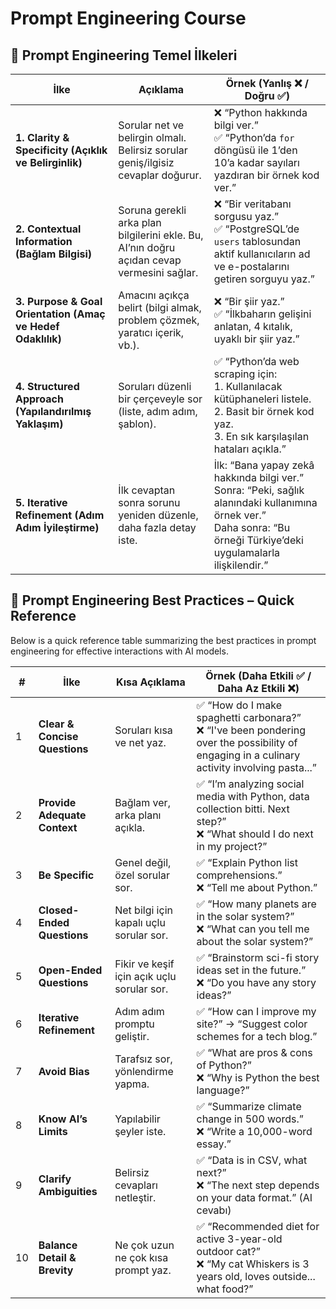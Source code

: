 # Prompt Engineering Course

## 📌 Prompt Engineering Temel İlkeleri

| İlke | Açıklama | Örnek (Yanlış ❌ / Doğru ✅) |
|------|----------|-----------------------------|
| **1. Clarity & Specificity (Açıklık ve Belirginlik)** | Sorular net ve belirgin olmalı. Belirsiz sorular geniş/ilgisiz cevaplar doğurur. | ❌ “Python hakkında bilgi ver.” <br> ✅ “Python’da `for` döngüsü ile 1’den 10’a kadar sayıları yazdıran bir örnek kod ver.” |
| **2. Contextual Information (Bağlam Bilgisi)** | Soruna gerekli arka plan bilgilerini ekle. Bu, AI’nın doğru açıdan cevap vermesini sağlar. | ❌ “Bir veritabanı sorgusu yaz.” <br> ✅ “PostgreSQL’de `users` tablosundan aktif kullanıcıların ad ve e-postalarını getiren sorguyu yaz.” |
| **3. Purpose & Goal Orientation (Amaç ve Hedef Odaklılık)** | Amacını açıkça belirt (bilgi almak, problem çözmek, yaratıcı içerik, vb.). | ❌ “Bir şiir yaz.” <br> ✅ “İlkbaharın gelişini anlatan, 4 kıtalık, uyaklı bir şiir yaz.” |
| **4. Structured Approach (Yapılandırılmış Yaklaşım)** | Soruları düzenli bir çerçeveyle sor (liste, adım adım, şablon). | ✅ “Python’da web scraping için: <br> 1. Kullanılacak kütüphaneleri listele. <br> 2. Basit bir örnek kod yaz. <br> 3. En sık karşılaşılan hataları açıkla.” |
| **5. Iterative Refinement (Adım Adım İyileştirme)** | İlk cevaptan sonra sorunu yeniden düzenle, daha fazla detay iste. | İlk: “Bana yapay zekâ hakkında bilgi ver.” <br> Sonra: “Peki, sağlık alanındaki kullanımına örnek ver.” <br> Daha sonra: “Bu örneği Türkiye’deki uygulamalarla ilişkilendir.” |

## 📌 Prompt Engineering Best Practices – Quick Reference

Below is a quick reference table summarizing the best practices in prompt engineering for effective interactions with AI models.

| # | İlke | Kısa Açıklama | Örnek (Daha Etkili ✅ / Daha Az Etkili ❌) |
|---|------|---------------|-------------------------------------------|
| 1 | **Clear & Concise Questions** | Soruları kısa ve net yaz. | ✅ “How do I make spaghetti carbonara?” <br> ❌ “I've been pondering over the possibility of engaging in a culinary activity involving pasta...” |
| 2 | **Provide Adequate Context** | Bağlam ver, arka planı açıkla. | ✅ “I’m analyzing social media with Python, data collection bitti. Next step?” <br> ❌ “What should I do next in my project?” |
| 3 | **Be Specific** | Genel değil, özel sorular sor. | ✅ “Explain Python list comprehensions.” <br> ❌ “Tell me about Python.” |
| 4 | **Closed-Ended Questions** | Net bilgi için kapalı uçlu sorular sor. | ✅ “How many planets are in the solar system?” <br> ❌ “What can you tell me about the solar system?” |
| 5 | **Open-Ended Questions** | Fikir ve keşif için açık uçlu sorular sor. | ✅ “Brainstorm sci-fi story ideas set in the future.” <br> ❌ “Do you have any story ideas?” |
| 6 | **Iterative Refinement** | Adım adım promptu geliştir. | ✅ “How can I improve my site?” → “Suggest color schemes for a tech blog.” |
| 7 | **Avoid Bias** | Tarafsız sor, yönlendirme yapma. | ✅ “What are pros & cons of Python?” <br> ❌ “Why is Python the best language?” |
| 8 | **Know AI’s Limits** | Yapılabilir şeyler iste. | ✅ “Summarize climate change in 500 words.” <br> ❌ “Write a 10,000-word essay.” |
| 9 | **Clarify Ambiguities** | Belirsiz cevapları netleştir. | ✅ “Data is in CSV, what next?” <br> ❌ “The next step depends on your data format.” (AI cevabı) |
| 10 | **Balance Detail & Brevity** | Ne çok uzun ne çok kısa prompt yaz. | ✅ “Recommended diet for active 3-year-old outdoor cat?” <br> ❌ “My cat Whiskers is 3 years old, loves outside... what food?” |

